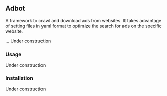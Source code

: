 ## Adbot

A framework to crawl and download ads from websites. It takes advantage of setting files in yaml format to optimize the search for ads on the specific website.

... Under construction

### Usage
Under construction

### Installation
Under construction

